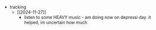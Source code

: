   * tracking
    * [[2024-11-27]]
      * listen to some HEAVY music - am doing now on depressi day. it helped, im uncertain how much
